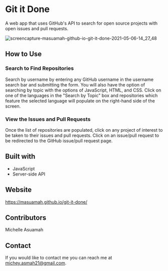 # Git it Done

A web app that uses GitHub's API to search for open source projects with open issues and pull requests.

![screencapture-masuamah-github-io-git-it-done-2021-05-06-14_27_48](https://user-images.githubusercontent.com/77217156/117347674-5bd59f80-ae77-11eb-91e5-017151e27873.png)

## How to Use

### Search to Find Repositories
Search by username by entering any GitHub username in the username search bar and submitting the form. You will also have the option of searching by topic with the options of JavaScript, HTML, and CSS. Click on one of the languages in the "Search by Topic" box and repositories which feature the selected language will populate on the right-hand side of the screen.

### View the Issues and Pull Requests

Once the list of repositories are populated, click on any project of interest to be taken to their issues and pull requests. Click on an issue/pull request to be redirected to the GitHub issue/pull request page.

## Built with 
* JavaScript
* Server-side API

## Website
https://masuamah.github.io/git-it-done/

## Contributors
Michelle Asuamah

## Contact
If you would like to contact me you can reach me at michey.asmah21@gmail.com.
